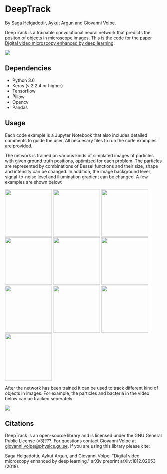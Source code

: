 # DeepTrack 
By Saga Helgadottir, Aykut Argun and Giovanni Volpe.

DeepTrack is a trainable convolutional neural network that predicts the positon of objects in microscope images. This is the code for the paper [Digital video microscopy enhanced by deep learning](https://arxiv.org/abs/1812.02653 "Digital video microscopy enhanced by deep learning"). 

<img src="https://github.com/giovannivolpe/DeepTrack/blob/develop/fig1.png" />

## Dependencies 
* Python 3.6 
* Keras (v 2.2.4 or higher)
* Tensorflow 
* Pillow
* Opencv
* Pandas

## Usage
Each code example is a Jupyter Notebook that also includes detailed comments to guide the user. All neccesary files to run the code examples are provided. 

The network is trained on various kinds of simulated images of particles with given ground truth positions, optimized for each problem. The particles are represented by combinations of Bessel functions and their size, shape and intensity can be changed. In addition, the image background level, signal-to-noise level and illumination gradient can be changed. A few examples are shown below:

<img src="https://github.com/giovannivolpe/DeepTrack/blob/develop/sample_image_10.png" width="150" height="150" /> <img src="https://github.com/giovannivolpe/DeepTrack/blob/develop/sample_image_9.png" width="150" height="150" /> <img src="https://github.com/giovannivolpe/DeepTrack/blob/develop/sample_image_8.png" width="150" height="150" /> <img src="https://github.com/giovannivolpe/DeepTrack/blob/develop/sample_image_7.png" width="150" height="150" /> <img src="https://github.com/giovannivolpe/DeepTrack/blob/develop/sample_image_6.png" width="150" height="150" /> <img src="https://github.com/giovannivolpe/DeepTrack/blob/develop/sample_image_5.png" width="150" height="150" /> <img src="https://github.com/giovannivolpe/DeepTrack/blob/develop/sample_image_4.png" width="150" height="150" /> <img src="https://github.com/giovannivolpe/DeepTrack/blob/develop/sample_image_3.png" width="150" height="150" /> <img src="https://github.com/giovannivolpe/DeepTrack/blob/develop/sample_image_2.png" width="150" height="150" /> <img src="https://github.com/giovannivolpe/DeepTrack/blob/develop/sample_image_1.png" width="150" height="150" /> 

After the network has been trained it can be used to track different kind of objects in images. For example, the particles and bacteria in the video below can be tracked seperately:

![](video4.gif)


## Citations

DeepTrack is an open-source library and is licensed under the GNU General Public License (v3)???. For questions contact Giovanni Volpe at giovanni.volpe@physics.gu.se. If you are using this library please cite:

Saga Helgadottir, Aykut Argun, and Giovanni Volpe. "Digital video microscopy enhanced by deep learning." arXiv preprint arXiv:1812.02653 (2018).

